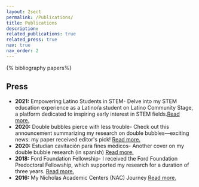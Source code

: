```yaml
---
layout: 2sect
permalink: /Publications/
title: Publications
description:
related_publications: true
related_press: true
nav: true
nav_order: 2
---
```


<!-- _pages/publications.md -->
<div class="publications">
{% bibliography papers%}
</div>


<div class="press">
  <h2>Press</h2>
  <!-- Add your press-related content here -->
  <ul>
      <li>
         <strong>2021:</strong> Empowering Latino Students in STEM- Delve into my STEM education experience as a Latino/a student on Latino Community Stage, a platform dedicated to inspiring early interest in STEM fields.<a href="https://www.latinocommunitystage.org/single-post/i-challenge-you-own-this-and-own-a-career-in-stem-vicente-robles">Read more.</a>
        </li>
    <li>
     <strong>2020:</strong> Double bubbles pierce with less trouble- Check out this announcement summarizing my research on double bubbles—exciting news: my paper received editor's pick! <a href="https://news.ucr.edu/articles/2020/04/29/double-bubbles-pierce-less-trouble">Read more.</a>
        </li>
    <li>
        <strong>2020:</strong> Estudian cavitación para fines médicos- Another cover on my double bubble research (in spanish) <a href="https://www.elvigia.net/general/2020/6/6/estudian-cavitacion-para-fines-medicos-349311.html">Read more.</a>
        </li>
      <li>
      <strong>2018:</strong> Ford Foundation Fellowship- I received the Ford Foundation Predoctoral Fellowship, which supported my research for a duration of three years. <a href="https://news.ucr.edu/articles/2018/05/04/engineering-graduate-student-ford-foundation-fellow">Read more.</a>
        </li>
          <li>
     <strong>2016:</strong> My Nicholas Academic Centers (NAC) Journey <a href="https://www.youtube.com/watch?v=9hUMVcHYBTI">Read more.</a>
        </li>
  </ul>
</div>

